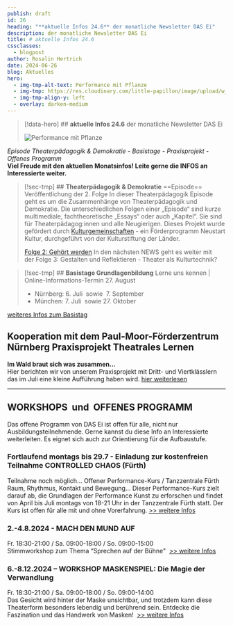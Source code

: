 ```yaml
---
publish: draft
id: 26
heading: "**aktuelle Infos 24.6** der monatliche Newsletter DAS Ei"
description: der monatliche Newsletter DAS Ei
title: # aktuelle Infos 24.6
cssclasses:
  - blogpost
author: Rosalin Hertrich
date: 2024-06-26
blog: Aktuelles
hero:
  - img-tmp-alt-text: Performance mit Pflanze
  - img-tmp: https://res.cloudinary.com/little-papillon/image/upload/w_400/v1594670341/dasei/pflanze_u32qtf.jpg
  - img-tmp-align-y: left
  - overlay: darken-medium
---
```

> [!data-hero] ## **aktuelle Infos 24.6** der monatliche Newsletter DAS Ei
> 
> ![Performance mit Pflanze](https://res.cloudinary.com/little-papillon/image/upload/w_400/v1594670341/dasei/pflanze_u32qtf.jpg)

<!-- CREARIS_PUBLISH -->

_Episode Theaterpädagogik & Demokratie - Basistage - Praxisprojekt - Offenes Programm_   
**Viel Freude mit den aktuellen Monatsinfos! Leite gerne die INFOS an Interessierte weiter.**

> [!sec-tmp] ## **Theaterpädagogik & Demokratie** ==Episode== Veröffentlichung der 2. Folge
> In dieser Theaterpädagogik Episode geht es um die Zusammenhänge von Theaterpädagogik und Demokratie. Die unterschiedlichen Folgen einer „Episode“ sind kurze multimediale, fachtheoretische „Essays“ oder auch „Kapitel“. Sie sind für Theaterpädagog:innen und alle Neugierigen.
> Dieses Projekt wurde gefördert durch [Kulturgemeinschaften](https://kulturgemeinschaften.de/) - ein Förderprogramm Neustart Kultur, durchgeführt von der  Kulturstiftung der Länder.
> 
> [Folge 2: Gehört werden](/blog/theaterpadagogik-demokratie-10/folge-2-gehort-werden-14) In den nächsten NEWS geht es weiter mit der Folge 3: Gestalten und Reflektieren - Theater als Kulturtechnik?

> [!sec-tmp] ## **Basistage Grundlagenbildung** Lerne uns kennen | Online-Informations-Termin 27. August
> - Nürnberg: 6. Juli  sowie  7. September
> - München: 7. Juli  sowie 27. Oktober
> 
[weiteres Infos zum Basistag](/ausbildung-theaterpaedagogik/einstiege)

  
## Kooperation mit dem Paul-Moor-Förderzentrum Nürnberg **Praxisprojekt Theatrales Lernen**
**Im Wald braut sich was zusammen…**  
Hier berichten wir von unserem Praxisprojekt mit Dritt- und Viertklässlern das im Juli eine kleine Aufführung haben wird.
[hier weiterlesen](/blog/aktuelles-4/im-wald-braut-sich-was-zusammen-25)

---

## WORKSHOPS  und  OFFENES PROGRAMM
Das offene Programm von DAS Ei ist offen für alle, nicht nur Ausbildungsteilnehmende. Gerne kannst du diese Info an Interessierte weiterleiten. Es eignet sich auch zur Orientierung für die Aufbaustufe.

### Fortlaufend montags bis 29.7 - Einladung zur kostenfreien Teilnahme **CONTROLLED CHAOS (Fürth)**
Teilnahme noch möglich...
Offener Performance-Kurs / Tanzzentrale Fürth  
Raum, Rhythmus, Kontakt und Bewegung... Dieser Performance-Kurs zielt darauf ab, die Grundlagen der Performance Kunst zu erforschen und findet von April bis Juli montags von 18-21 Uhr in der Tanzzentrale Fürth statt. Der Kurs ist offen für alle mit und ohne Vorerfahrung. [>> weitere Infos](/blog/aktuelles-4/controlled-chaos-24)

### 2.-4.8.2024 - **MACH DEN MUND AUF**
Fr. 18:30-21:00 / Sa. 09:00-18:00 / So. 09:00-15:00   
Stimmworkshop zum Thema “Sprechen auf der Bühne"  [>> weitere Infos](/event/mach-den-mund-auf-47/)

### 6.-8.12.2024 – WORKSHOP MASKENSPIEL: **Die Magie der Verwandlung**  
Fr. 18:30-21:00 / Sa. 09:00-18:00 / So. 09:00-14:00   
Das Gesicht wird hinter der Maske unsichtbar, und trotzdem kann diese Theaterform besonders lebendig und berührend sein. Entdecke die Faszination und das Handwerk von Masken!  [>> weitere Infos](/event/die-magie-der-verwandlung-51)